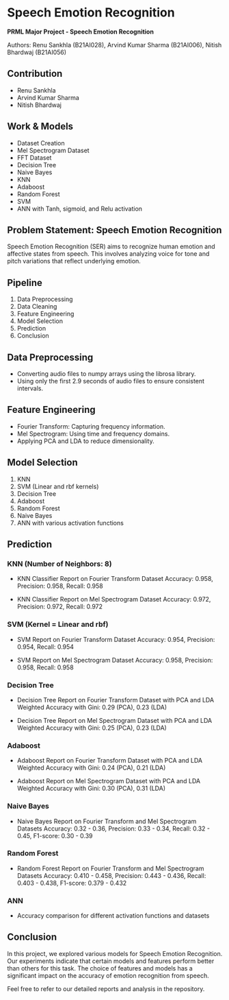 # Speech Emotion Recognition

**PRML Major Project - Speech Emotion Recognition**

Authors: Renu Sankhla (B21AI028), Arvind Kumar Sharma (B21AI006), Nitish Bhardwaj (B21AI056)

## Contribution
- Renu Sankhla
- Arvind Kumar Sharma
- Nitish Bhardwaj


## Work & Models
- Dataset Creation
- Mel Spectrogram Dataset
- FFT Dataset
- Decision Tree
- Naive Bayes
- KNN
- Adaboost
- Random Forest
- SVM
- ANN with Tanh, sigmoid, and Relu activation

## Problem Statement: Speech Emotion Recognition
Speech Emotion Recognition (SER) aims to recognize human emotion and affective states from speech. This involves analyzing voice for tone and pitch variations that reflect underlying emotion.

## Pipeline
1. Data Preprocessing
2. Data Cleaning
3. Feature Engineering
4. Model Selection
5. Prediction
6. Conclusion

## Data Preprocessing
- Converting audio files to numpy arrays using the librosa library.
- Using only the first 2.9 seconds of audio files to ensure consistent intervals.

## Feature Engineering
- Fourier Transform: Capturing frequency information.
- Mel Spectrogram: Using time and frequency domains.
- Applying PCA and LDA to reduce dimensionality.

## Model Selection
1. KNN
2. SVM (Linear and rbf kernels)
3. Decision Tree
4. Adaboost
5. Random Forest
6. Naive Bayes
7. ANN with various activation functions

## Prediction
### KNN (Number of Neighbors: 8)
- KNN Classifier Report on Fourier Transform Dataset
  Accuracy: 0.958, Precision: 0.958, Recall: 0.958

- KNN Classifier Report on Mel Spectrogram Dataset
  Accuracy: 0.972, Precision: 0.972, Recall: 0.972

### SVM (Kernel = Linear and rbf)
- SVM Report on Fourier Transform Dataset
  Accuracy: 0.954, Precision: 0.954, Recall: 0.954

- SVM Report on Mel Spectrogram Dataset
  Accuracy: 0.958, Precision: 0.958, Recall: 0.958

### Decision Tree
- Decision Tree Report on Fourier Transform Dataset with PCA and LDA
  Weighted Accuracy with Gini: 0.29 (PCA), 0.23 (LDA)
  
- Decision Tree Report on Mel Spectrogram Dataset with PCA and LDA
  Weighted Accuracy with Gini: 0.25 (PCA), 0.23 (LDA)

### Adaboost
- Adaboost Report on Fourier Transform Dataset with PCA and LDA
  Weighted Accuracy with Gini: 0.24 (PCA), 0.21 (LDA)

- Adaboost Report on Mel Spectrogram Dataset with PCA and LDA
  Weighted Accuracy with Gini: 0.30 (PCA), 0.31 (LDA)

### Naive Bayes
- Naive Bayes Report on Fourier Transform and Mel Spectrogram Datasets
  Accuracy: 0.32 - 0.36, Precision: 0.33 - 0.34, Recall: 0.32 - 0.45, F1-score: 0.30 - 0.39

### Random Forest
- Random Forest Report on Fourier Transform and Mel Spectrogram Datasets
  Accuracy: 0.410 - 0.458, Precision: 0.443 - 0.436, Recall: 0.403 - 0.438, F1-score: 0.379 - 0.432

### ANN
- Accuracy comparison for different activation functions and datasets

## Conclusion
In this project, we explored various models for Speech Emotion Recognition. Our experiments indicate that certain models and features perform better than others for this task. The choice of features and models has a significant impact on the accuracy of emotion recognition from speech.

Feel free to refer to our detailed reports and analysis in the repository.

